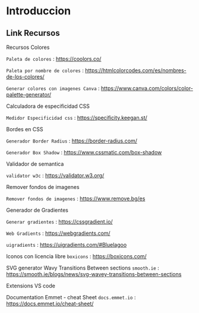 # Introduccion

## Link Recursos

Recursos Colores 
  
  `Paleta de colores` : <https://coolors.co/>
  
  `Paleta por nombre de colores` : <https://htmlcolorcodes.com/es/nombres-de-los-colores/>
  
  `Generar colores con imagenes Canva` : <https://www.canva.com/colors/color-palette-generator/>


Calculadora de especificidad CSS

  `Medidor Especificidad css` : <https://specificity.keegan.st/>
  
Bordes en CSS

  `Generador Border Radius` : <https://border-radius.com/>

  `Generador Box Shadow` : <https://www.cssmatic.com/box-shadow>

Validador de semantica

  `validator w3c` : <https://validator.w3.org/>

Remover fondos de imagenes

  `Remover fondos de imagenes` : <https://www.remove.bg/es>

Generador de Gradientes

  `Generar gradientes` : <https://cssgradient.io/>
  
  `Web Gradients` : <https://webgradients.com/>
  
  `uigradients` : <https://uigradients.com/#Bluelagoo>

Iconos con licencia libre
  `boxicons` : <https://boxicons.com/>

SVG generator Wavy Transitions Between sections
  `smooth.ie` : <https://smooth.ie/blogs/news/svg-wavey-transitions-between-sections>

Extensions VS code

Documentation Emmet - cheat Sheet
  `docs.emmet.io` : <https://docs.emmet.io/cheat-sheet/>

